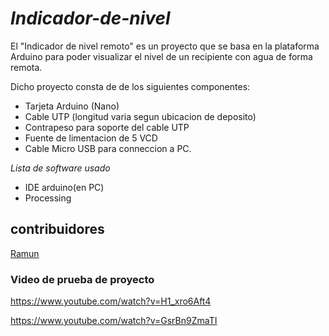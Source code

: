 # _Indicador-de-nivel_
El "Indicador de nivel remoto" es un proyecto que se basa en la plataforma Arduino para poder visualizar el nivel de un recipiente con agua de forma remota.


Dicho proyecto consta de de los siguientes componentes:

- Tarjeta Arduino (Nano)
- Cable UTP (longitud varia segun ubicacion de deposito)
- Contrapeso para soporte del cable UTP
- Fuente de limentacion de 5 VCD
- Cable Micro USB para conneccion a PC.

_Lista de software usado_
  - IDE arduino(en PC) 
  - Processing
  

## contribuidores
[Ramun](https://github.com/ramun9533)

### Video de prueba de proyecto

https://www.youtube.com/watch?v=H1_xro6Aft4

https://www.youtube.com/watch?v=GsrBn9ZmaTI
